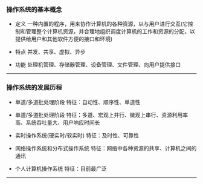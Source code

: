 
### 操作系统的基本概念

- 定义
一种内置的程序，用来协作计算机的各种资源，以与用户进行交互(它控制和管理整个计算机资源，并合理地组织调度计算机的工作和资源的分配，以提供给用户和其他软件方便的接口和环境)

- 特点
并发、共享、虚拟、异步

- 功能
处理机管理、存储器管理、设备管理、文件管理、向用户提供接口
***
### 操作系统的发展历程

- 单道/多道批处理阶段
特征：自动性、顺序性、单道性

- 单道/多道批处理阶段
特征：多道、宏观上并行、微观上串行、资源利用率高、系统吞吐量大、用户响应时间长

- 实时操作系统(硬实时/软实时)
特征：及时性、可靠性

- 网络操作系统和分布式操作系统
特征：网络中各种资源的共享、计算机之间的通讯

- 个人计算机操作系统
特征：目前最广泛
***
